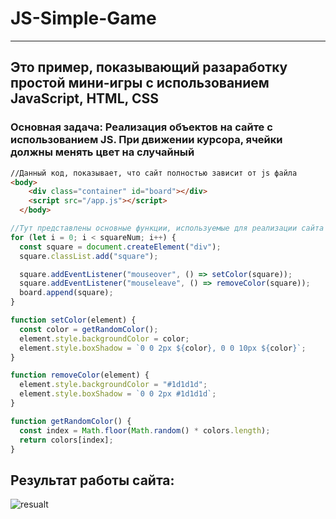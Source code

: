 # JS-Simple-Game
_______________
## Это пример, показывающий разаработку простой мини-игры с использованием JavaScript, HTML, CSS

### Основная задача: Реализация объектов на сайте с использованием JS. При движении курсора, ячейки должны менять цвет на случайный


```html
//Данный код, показывает, что сайт полностью зависит от js файла
<body>
    <div class="container" id="board"></div>
    <script src="/app.js"></script>
  </body>
```

```js
//Тут представлены основные функции, используемые для реализации сайта
for (let i = 0; i < squareNum; i++) {
  const square = document.createElement("div");
  square.classList.add("square");

  square.addEventListener("mouseover", () => setColor(square));
  square.addEventListener("mouseleave", () => removeColor(square));
  board.append(square);
}

function setColor(element) {
  const color = getRandomColor();
  element.style.backgroundColor = color;
  element.style.boxShadow = `0 0 2px ${color}, 0 0 10px ${color}`;
}

function removeColor(element) {
  element.style.backgroundColor = "#1d1d1d";
  element.style.boxShadow = `0 0 2px #1d1d1d`;
}

function getRandomColor() {
  const index = Math.floor(Math.random() * colors.length);
  return colors[index];
}
```


## Результат работы сайта:
![resualt](https://sun9-86.userapi.com/impg/MmZbzfPcQEYOFsVsPCJIQP7F562AoyD30eTdXA/PJhB71YLChQ.jpg?size=1102x700&quality=96&sign=2e43488d3ee7c12a775ec2d4d1120c62&type=album)
